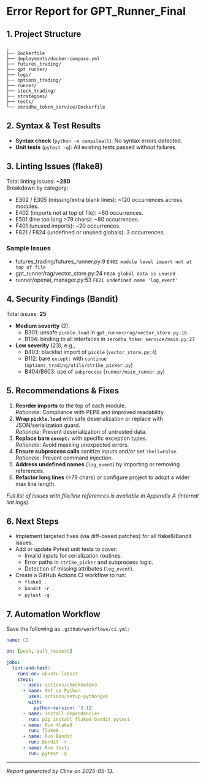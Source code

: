 # Error Report for GPT_Runner_Final

## 1. Project Structure
```
.
├── Dockerfile
├── deployments/docker-compose.yml
├── futures_trading/
├── gpt_runner/
├── logs/
├── options_trading/
├── runner/
├── stock_trading/
├── strategies/
├── tests/
└── zerodha_token_service/Dockerfile
```

## 2. Syntax & Test Results

- **Syntax check** (`python -m compileall`): No syntax errors detected.
- **Unit tests** (`pytest -q`): All existing tests passed without failures.

## 3. Linting Issues (flake8)

Total linting issues: **~280**  
Breakdown by category:
- E302 / E305 (missing/extra blank lines): ~120 occurrences across modules.
- E402 (imports not at top of file): ~60 occurrences.
- E501 (line too long >79 chars): ~80 occurrences.
- F401 (unused imports): ~20 occurrences.
- F821 / F824 (undefined or unused globals): 3 occurrences.

### Sample Issues
- futures_trading/futures_runner.py:9 `E402 module level import not at top of file`
- gpt_runner/rag/vector_store.py:24 `F824 global data is unused`
- runner/openai_manager.py:53 `F821 undefined name 'log_event'`

## 4. Security Findings (Bandit)

Total issues: **25**  
- **Medium severity** (2):
  - B301: unsafe `pickle.load` in `gpt_runner/rag/vector_store.py:16`
  - B104: binding to all interfaces in `zerodha_token_service/main.py:27`
- **Low severity** (23), e.g., 
  - B403: blacklist import of `pickle` (`vector_store.py:4`)
  - B112: bare `except:` with `continue` (`options_trading/utils/strike_picker.py`)
  - B404/B603: use of `subprocess` (`runner/main_runner.py`)

## 5. Recommendations & Fixes

1. **Reorder imports** to the top of each module.  
   *Rationale*: Compliance with PEP8 and improved readability.
2. **Wrap `pickle.load`** with safe deserialization or replace with JSON/serialization guard.  
   *Rationale*: Prevent deserialization of untrusted data.
3. **Replace bare `except:`** with specific exception types.  
   *Rationale*: Avoid masking unexpected errors.
4. **Ensure subprocess calls** sanitize inputs and/or set `shell=False`.  
   *Rationale*: Prevent command injection.
5. **Address undefined names** (`log_event`) by importing or removing references.
6. **Refactor long lines** (>79 chars) or configure project to adopt a wider max line length.

*Full list of issues with file/line references is available in Appendix A (internal lint logs).*

## 6. Next Steps

- Implement targeted fixes (via diff-based patches) for all flake8/Bandit issues.
- Add or update Pytest unit tests to cover:
  - Invalid inputs for serialization routines.
  - Error paths in `strike_picker` and subprocess logic.
  - Detection of missing attributes (`log_event`).
- Create a GitHub Actions CI workflow to run:
  - `flake8 .`
  - `bandit -r .`
  - `pytest -q`

## 7. Automation Workflow

Save the following as `.github/workflows/ci.yml`:

```yaml
name: CI

on: [push, pull_request]

jobs:
  lint-and-test:
    runs-on: ubuntu-latest
    steps:
      - uses: actions/checkout@v3
      - name: Set up Python
        uses: actions/setup-python@v4
        with:
          python-version: '3.12'
      - name: Install dependencies
        run: pip install flake8 bandit pytest
      - name: Run flake8
        run: flake8 .
      - name: Run Bandit
        run: bandit -r .
      - name: Run tests
        run: pytest -q
```

---

*Report generated by Cline on 2025-05-13.*
